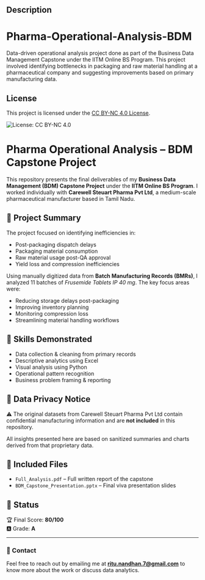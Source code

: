 ## Description
# Pharma-Operational-Analysis-BDM
Data-driven operational analysis project done as part of the Business Data Management Capstone under the IITM Online BS Program. This project involved identifying bottlenecks in packaging and raw material handling at a pharmaceutical company and suggesting improvements based on primary manufacturing data.
## License

This project is licensed under the [CC BY-NC 4.0 License](https://creativecommons.org/licenses/by-nc/4.0/).

![License: CC BY-NC 4.0](https://licensebuttons.net/l/by-nc/4.0/88x31.png)

# Pharma Operational Analysis – BDM Capstone Project

This repository presents the final deliverables of my **Business Data Management (BDM) Capstone Project** under the **IITM Online BS Program**. I worked individually with **Carewell Steuart Pharma Pvt Ltd**, a medium-scale pharmaceutical manufacturer based in Tamil Nadu.

## 📌 Project Summary

The project focused on identifying inefficiencies in:

- Post-packaging dispatch delays
- Packaging material consumption
- Raw material usage post-QA approval
- Yield loss and compression inefficiencies

Using manually digitized data from **Batch Manufacturing Records (BMRs)**, I analyzed 11 batches of *Frusemide Tablets IP 40 mg*. The key focus areas were:

- Reducing storage delays post-packaging
- Improving inventory planning
- Monitoring compression loss
- Streamlining material handling workflows

## 🧠 Skills Demonstrated

- Data collection & cleaning from primary records
- Descriptive analytics using Excel
- Visual analysis using Python
- Operational pattern recognition
- Business problem framing & reporting

## 🚫 Data Privacy Notice

⚠️ The original datasets from Carewell Steuart Pharma Pvt Ltd contain confidential manufacturing information and are **not included** in this repository.

All insights presented here are based on sanitized summaries and charts derived from that proprietary data.

## 📁 Included Files

- `Full_Analysis.pdf` – Full written report of the capstone
- `BDM_Capstone_Presentation.pptx` – Final viva presentation slides

## 📍 Status
  
🏆 Final Score: **80/100**  
🅰️ Grade: **A**

---

### 💬 Contact

Feel free to reach out by emailing me at **ritu.nandhan.7@gmail.com** to know more about the work or discuss data analytics.

